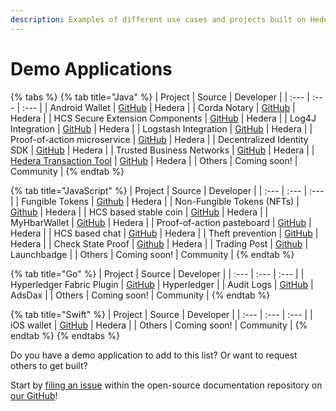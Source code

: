 ```yaml
---
description: Examples of different use cases and projects built on Hedera.
---
```


# Demo Applications

{% tabs %}
{% tab title="Java" %}
| Project | Source | Developer |
| :--- | :--- | :--- |
| Android Wallet | [GitHub](https://github.com/hashgraph/hedera-wallet-android) | Hedera |
| Corda Notary | [GitHub](https://github.com/hashgraph/corda-notary-hedera) | Hedera |
| HCS Secure Extension Components | [GitHub](https://github.com/hashgraph/hedera-hcs-sxc-java) | Hedera |
| Log4J Integration | [GitHub](https://github.com/hashgraph/log4j2-hedera) | Hedera |
| Logstash Integration | [GitHub](https://github.com/hashgraph/logstash-output-hedera) | Hedera |
| Proof-of-action microservice | [GitHub](https://github.com/hashgraph/hedera-proof-of-action-microservice) | Hedera |
| Decentralized Identity SDK | [GitHub](https://github.com/hashgraph/did-sdk-java) | Hedera |
| Trusted Business Networks | [GitHub](https://github.com/hashgraph/hedera-hcs-sxc-java/tree/master/hcs-sxc-java-examples/hcs-sxc-java-queue-consumer) | Hedera |
| [Hedera Transaction Tool](https://docs.hedera.com/hedera-transaction-tool-demo/) | [GitHub](https://github.com/hashgraph/hedera-transaction-tool-demo) | Hedera |
| Others | Coming soon! | Community |
{% endtab %}

{% tab title="JavaScript" %}
| Project | Source | Developer |
| :--- | :--- | :--- |
| Fungible Tokens | [Github](https://github.com/hashgraph/hedera-hts-demo) | Hedera |
| Non-Fungible Tokens \(NFTs\) | [Github](https://github.com/hashgraph/hedera-hts-demo#nfts) | Hedera |
| HCS based stable coin | [GitHub](https://github.com/hashgraph/hedera-stable-coin-demo) | Hedera |
| MyHbarWallet | [GitHub](https://github.com/hashgraph/MyHbarWallet) | Hedera |
| Proof-of-action pasteboard | [GitHub](https://github.com/hashgraph/hedera-proof-of-action-demo-pasteboard) | Hedera |
| HCS based chat | [GitHub](https://github.com/hashgraph/hedera-hcs-chat-js) | Hedera |
| Theft prevention | [GitHub](https://github.com/hashgraph/hedera-theft-prevention-demo) | Hedera |
| Check State Proof | [Github](https://github.com/hashgraph/hedera-mirror-node/tree/master/hedera-mirror-rest/check-state-proof) | Hedera |
| Trading Post | [Github](https://github.com/launchbadge/trading-post) | Launchbadge |
| Others | Coming soon! | Community |
{% endtab %}

{% tab title="Go" %}
| Project | Source | Developer |
| :--- | :--- | :--- |
| Hyperledger Fabric Plugin | [GitHub](https://github.com/hashgraph/fabric-samples-hcs/tree/feature/hcs) | Hyperledger |
| Audit Logs | [GitHub](https://github.com/hashgraph/hello-hedera-audit-log-go) | AdsDax |
| Others | Coming soon! | Community |
{% endtab %}

{% tab title="Swift" %}
| Project | Source | Developer |
| :--- | :--- | :--- |
| iOS wallet | [GitHub](https://github.com/hashgraph/hedera-wallet-ios) | Hedera |
| Others | Coming soon! | Community |
{% endtab %}
{% endtabs %}

Do you have a demo application to add to this list? Or want to request others to get built?

Start by [filing an issue](https://github.com/hashgraph/hedera-docs) within the open-source documentation repository on [our GitHub](https://github.com/hashgraph)!

